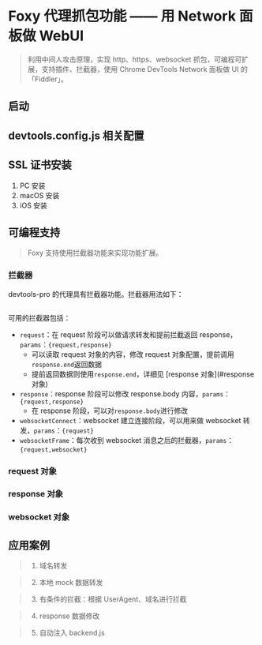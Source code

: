 # Foxy 代理抓包功能 —— 用 Network 面板做 WebUI

> 利用中间人攻击原理，实现 http、https、websocket 抓包，可编程可扩展，支持插件、拦截器，使用 Chrome DevTools Network 面板做 UI 的「Fiddler」。

## 启动

## devtools.config.js 相关配置

## SSL 证书安装

1. PC 安装
2. macOS 安装
3. iOS 安装

## 可编程支持

> Foxy 支持使用拦截器功能来实现功能扩展。

### 拦截器

devtools-pro 的代理具有拦截器功能。拦截器用法如下：

```js
```

可用的拦截器包括：

-   `request`：在 request 阶段可以做请求转发和提前拦截返回 response，`params`：`{request,response}`
    -   可以读取 request 对象的内容，修改 request 对象配置，提前调用`response.end`返回数据
    -   提前返回数据则使用`response.end`，详细见 [response 对象](#response 对象)
-   `response`：response 阶段可以修改 response.body 内容，`params`：`{request,response}`
    -   在 response 阶段，可以对`response.body`进行修改
-   `websocketConnect`：websocket 建立连接阶段，可以用来做 websocket 转发，`params`：`{request}`
-   `websocketFrame`：每次收到 websocket 消息之后的拦截器，`params`：`{request,websocket}`

### request 对象

### response 对象

### websocket 对象

## 应用案例

> 1. 域名转发

> 2. 本地 mock 数据转发

> 3. 有条件的拦截：根据 UserAgent、域名进行拦截

> 4. response 数据修改

> 5. 自动注入 backend.js
